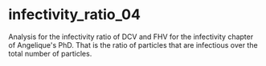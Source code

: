 # infectivity_ratio_04
Analysis for the infectivity ratio of DCV and FHV for the infectivity chapter of Angelique's PhD. That is the ratio of particles that are infectious over the total number of particles.
